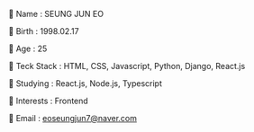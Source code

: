 💬 Name : SEUNG JUN EO

💬 Birth : 1998.02.17

💬 Age : 25

💬 Teck Stack : HTML, CSS, Javascript, Python, Django, React.js

💬 Studying : React.js, Node.js, Typescript

💬 Interests : Frontend

💬 Email : eoseungjun7@naver.com
